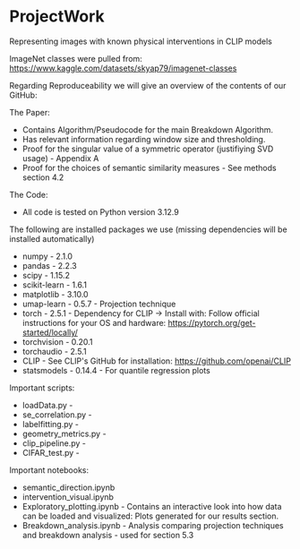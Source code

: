 # ProjectWork
Representing images with known physical interventions in CLIP models

ImageNet classes were pulled from:
https://www.kaggle.com/datasets/skyap79/imagenet-classes

Regarding Reproduceability we will give an overview of the contents of our GitHub:

The Paper:
* Contains Algorithm/Pseudocode for the main Breakdown Algorithm.
* Has relevant information regarding window size and thresholding.
* Proof for the singular value of a symmetric operator (justifiying SVD usage) - Appendix A
* Proof for the choices of semantic similarity measures - See methods section 4.2

The Code:
* All code is tested on Python version 3.12.9

The following are installed packages we use (missing dependencies will be installed automatically)
* numpy - 2.1.0  
* pandas - 2.2.3  
* scipy - 1.15.2  
* scikit-learn - 1.6.1  
* matplotlib - 3.10.0  
* umap-learn - 0.5.7 - Projection technique
* torch - 2.5.1  - Dependency for CLIP
  → Install with: Follow official instructions for your OS and hardware: https://pytorch.org/get-started/locally/  
* torchvision - 0.20.1  
* torchaudio - 2.5.1  
* CLIP - See CLIP's GitHub for installation: https://github.com/openai/CLIP  
* statsmodels - 0.14.4 - For quantile regression plots

Important scripts:
* loadData.py -
* se_correlation.py -
* labelfitting.py -
* geometry_metrics.py -
* clip_pipeline.py -
* CIFAR_test.py -

Important notebooks:
* semantic_direction.ipynb 
* intervention_visual.ipynb
* Exploratory_plotting.ipynb - Contains an interactive look into how data can be loaded and visualized: Plots generated for our results section.
* Breakdown_analysis.ipynb - Analysis comparing projection techniques and breakdown analysis - used for section 5.3
